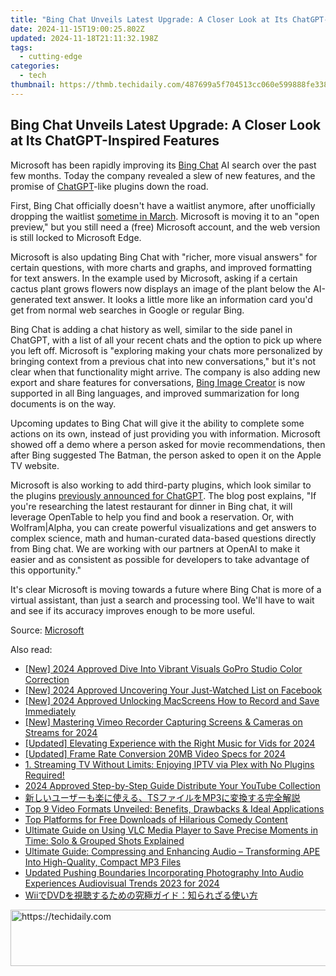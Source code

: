 ```yaml
---
title: "Bing Chat Unveils Latest Upgrade: A Closer Look at Its ChatGPT-Inspired Features"
date: 2024-11-15T19:00:25.802Z
updated: 2024-11-18T21:11:32.198Z
tags:
  - cutting-edge
categories:
  - tech
thumbnail: https://thmb.techidaily.com/487699a5f704513cc060e599888fe3388aa559fd705b1d25ac57b2447ed383c5.jpg
---
```


## Bing Chat Unveils Latest Upgrade: A Closer Look at Its ChatGPT-Inspired Features

Microsoft has been rapidly improving its [Bing Chat](https://facebook-video-recording.techidaily.com/new-in-2024-the-insiders-look-at-securing-fb-status-videos/) AI search over the past few months. Today the company revealed a slew of new features, and the promise of [ChatGPT](https://extra-resources.techidaily.com/new-capture-clarity-editing-insights-for-professional-results/)\-like plugins down the road.

 First, Bing Chat officially doesn't have a waitlist anymore, after unofficially dropping the waitlist [sometime in March](https://win11.techidaily.com/step-by-step-guide-to-smooth-directx-installation-on-pc/). Microsoft is moving it to an "open preview," but you still need a (free) Microsoft account, and the web version is still locked to Microsoft Edge.

 Microsoft is also updating Bing Chat with "richer, more visual answers" for certain questions, with more charts and graphs, and improved formatting for text answers. In the example used by Microsoft, asking if a certain cactus plant grows flowers now displays an image of the plant below the AI-generated text answer. It looks a little more like an information card you'd get from normal web searches in Google or regular Bing.

 Bing Chat is adding a chat history as well, similar to the side panel in ChatGPT, with a list of all your recent chats and the option to pick up where you left off. Microsoft is "exploring making your chats more personalized by bringing context from a previous chat into new conversations," but it's not clear when that functionality might arrive. The company is also adding new export and share features for conversations, [Bing Image Creator](https://facebook-video-content.techidaily.com/2024-approved-social-networking-101-registering-with-facebook/) is now supported in all Bing languages, and improved summarization for long documents is on the way.

 Upcoming updates to Bing Chat will give it the ability to complete some actions on its own, instead of just providing you with information. Microsoft showed off a demo where a person asked for movie recommendations, then after Bing suggested The Batman, the person asked to open it on the Apple TV website.

 Microsoft is also working to add third-party plugins, which look similar to the plugins [previously announced for ChatGPT](https://fox-glue.techidaily.com/new-in-2024-begin-your-editing-journey-adopting-movie-maker-for-w11/). The blog post explains, "If you're researching the latest restaurant for dinner in Bing chat, it will leverage OpenTable to help you find and book a reservation. Or, with Wolfram|Alpha, you can create powerful visualizations and get answers to complex science, math and human-curated data-based questions directly from Bing chat. We are working with our partners at OpenAI to make it easier and as consistent as possible for developers to take advantage of this opportunity."

 It's clear Microsoft is moving towards a future where Bing Chat is more of a virtual assistant, than just a search and processing tool. We'll have to wait and see if its accuracy improves enough to be more useful.

 Source: [Microsoft](https://blogs.microsoft.com/blog/2023/05/04/announcing-the-next-wave-of-ai-innovation-with-microsoft-bing-and-edge/)

<ins class="adsbygoogle"
     style="display:block"
     data-ad-format="autorelaxed"
     data-ad-client="ca-pub-7571918770474297"
     data-ad-slot="1223367746"></ins>

<ins class="adsbygoogle"
     style="display:block"
     data-ad-client="ca-pub-7571918770474297"
     data-ad-slot="8358498916"
     data-ad-format="auto"
     data-full-width-responsive="true"></ins>

<span class="atpl-alsoreadstyle">Also read:</span>
<div><ul>
<li><a href="https://fox-cloud.techidaily.com/new-2024-approved-dive-into-vibrant-visuals-gopro-studio-color-correction/"><u>[New] 2024 Approved Dive Into Vibrant Visuals GoPro Studio Color Correction</u></a></li>
<li><a href="https://facebook-videos.techidaily.com/new-2024-approved-uncovering-your-just-watched-list-on-facebook/"><u>[New] 2024 Approved Uncovering Your Just-Watched List on Facebook</u></a></li>
<li><a href="https://video-screen-grab.techidaily.com/new-2024-approved-unlocking-macscreens-how-to-record-and-save-immediately/"><u>[New] 2024 Approved Unlocking MacScreens How to Record and Save Immediately</u></a></li>
<li><a href="https://vimeo-videos.techidaily.com/new-mastering-vimeo-recorder-capturing-screens-and-cameras-on-streams-for-2024/"><u>[New] Mastering Vimeo Recorder Capturing Screens & Cameras on Streams for 2024</u></a></li>
<li><a href="https://fox-boxes.techidaily.com/updated-elevating-experience-with-the-right-music-for-vids-for-2024/"><u>[Updated] Elevating Experience with the Right Music for Vids for 2024</u></a></li>
<li><a href="https://fox-helps.techidaily.com/updated-frame-rate-conversion-20mb-video-specs-for-2024/"><u>[Updated] Frame Rate Conversion 20MB Video Specs for 2024</u></a></li>
<li><a href="https://tech-haven.techidaily.com/1-streaming-tv-without-limits-enjoying-iptv-via-plex-with-no-plugins-required/"><u>1. Streaming TV Without Limits: Enjoying IPTV via Plex with No Plugins Required!</u></a></li>
<li><a href="https://youtube-stream.techidaily.com/2024-approved-step-by-step-guide-distribute-your-youtube-collection/"><u>2024 Approved Step-by-Step Guide Distribute Your YouTube Collection</u></a></li>
<li><a href="https://tech-haven.techidaily.com/tsmp3/"><u>新しいユーザーも楽に使える、TSファイルをMP3に変換する完全解説</u></a></li>
<li><a href="https://tech-haven.techidaily.com/top-9-video-formats-unveiled-benefits-drawbacks-and-ideal-applications/"><u>Top 9 Video Formats Unveiled: Benefits, Drawbacks & Ideal Applications</u></a></li>
<li><a href="https://tech-haven.techidaily.com/top-platforms-for-free-downloads-of-hilarious-comedy-content/"><u>Top Platforms for Free Downloads of Hilarious Comedy Content</u></a></li>
<li><a href="https://tech-haven.techidaily.com/ultimate-guide-on-using-vlc-media-player-to-save-precise-moments-in-time-solo-and-grouped-shots-explained/"><u>Ultimate Guide on Using VLC Media Player to Save Precise Moments in Time: Solo & Grouped Shots Explained</u></a></li>
<li><a href="https://tech-haven.techidaily.com/ultimate-guide-compressing-and-enhancing-audio-transforming-ape-into-high-quality-compact-mp3-files/"><u>Ultimate Guide: Compressing and Enhancing Audio – Transforming APE Into High-Quality, Compact MP3 Files</u></a></li>
<li><a href="https://audio-editing.techidaily.com/updated-pushing-boundaries-incorporating-photography-into-audio-experiences-audiovisual-trends-2023-for-2024/"><u>Updated Pushing Boundaries Incorporating Photography Into Audio Experiences Audiovisual Trends 2023 for 2024</u></a></li>
<li><a href="https://tech-haven.techidaily.com/wiidvd/"><u>WiiでDVDを視聴するための究極ガイド：知られざる使い方</u></a></li>
</ul></div>

<!-- affiliate ads begin -->
<a href="https://appsumo.8odi.net/c/5597632/1062450/7443" target="_top" id="1062450">
  <img src="//a.impactradius-go.com/display-ad/7443-1062450" border="0" alt="https://techidaily.com" width="600" height="90"/>
</a>
<img height="0" width="0" src="https://appsumo.8odi.net/i/5597632/1062450/7443" style="position:absolute;visibility:hidden;" border="0" />
<!-- affiliate ads end -->

